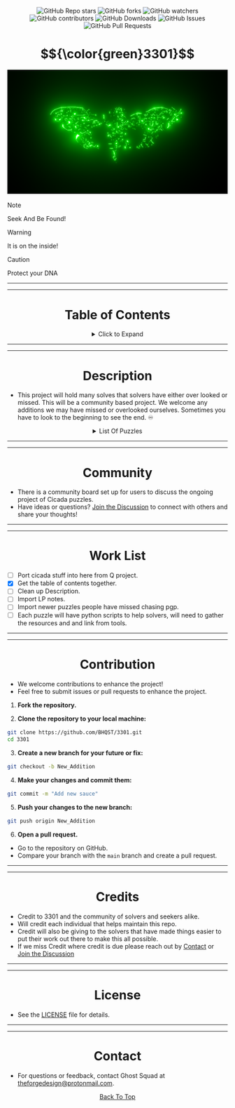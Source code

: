 <a id="top"></a>

<p align="center">
  <img src="https://img.shields.io/github/stars/BHQST/3301" alt="GitHub Repo stars">
  <img src="https://img.shields.io/github/forks/BHQST/3301" alt="GitHub forks">
  <img src="https://img.shields.io/github/watchers/BHQST/3301" alt="GitHub watchers">
  <img src="https://img.shields.io/github/contributors-anon/BHQST/3301" alt="GitHub contributors">
  <img src="https://img.shields.io/github/downloads/BHQST/3301/total" alt="GitHub Downloads">
  <img src="https://img.shields.io/github/issues/BHQST/3301" alt="GitHub Issues">
  <img src="https://img.shields.io/github/issues-pr/BHQST/3301" alt="GitHub Pull Requests">
</p>

<h1 id="centered-header" align="center">$${\color{green}3301}$$</h1> 

![Logo](Logo.png)

> [!NOTE]  
> Seek And Be Found!

> [!WARNING]
> It is on the inside!

> [!CAUTION]
> Protect your DNA

***
***

<h1 align="center">Table of Contents</h1>

<div align="center">
  <details>
    <summary>Click to Expand</summary>
    <ul align="left">
      <li><a href="#Description">Description</a></li>
      <li><a href="#Community">Community</a></li>
      <li><a href="#Work List">Work List</a></li>
      <li><a href="#Contribution">Contribution</a></li>
      <li><a href="#Credits">Credits</a></li>
      <li><a href="#License">License</a></li>
      <li><a href="#Contact">Contact</a></li>
    </ul>
  </details>
</div>

***
***

<h1 align="center">Description</h1>

- This project will hold many solves that solvers have either over looked or missed. This will be a community based project. We welcome any additions we may have missed or overlooked ourselves. Sometimes you have to look to the beginning to see the end. ♾️ 

<div align="center">
  <details>
    <summary>List Of Puzzles</summary>
    <ul align="left">
      <li><a href="https://test.com">BBC</a></li>
      <li><a href="https://test.com">Pi_Mobi</a></li>
    </ul>
  </details>
</div>

***
***

<h1 align="center">Community</h1>

- There is a community board set up for users to discuss the ongoing project of Cicada puzzles.
- Have ideas or questions? [Join the Discussion](https://github.com/BHQST/3301/discussions) to connect with others and share your thoughts!

***
***

<h1 align="center">Work List</h1>

  - [ ] Port cicada stuff into here from Q project.
  - [x] Get the table of contents together.
  - [ ] Clean up Description.
  - [ ] Import LP notes.
  - [ ] Import newer puzzles people have missed chasing pgp.
  - [ ] Each puzzle will have python scripts to help solvers, will need to gather the resources and and link from tools. 

***
***

<h1 align="center">Contribution</h1>

 - We welcome contributions to enhance the project!
 - Feel free to submit issues or pull requests to enhance the project.

1. **Fork the repository.**

2. **Clone the repository to your local machine:**
```bash
git clone https://github.com/BHQST/3301.git
cd 3301
```
3. **Create a new branch  for your future or fix:**
```bash
git checkout -b New_Addition
```
4. **Make your changes and commit them:**
```bash
git commit -m "Add new sauce"
```
5. **Push your changes to the new branch:**
```bash
git push origin New_Addition
```
6. **Open a pull request.**
 - Go to the repository on GitHub.
 - Compare your branch with the `main` branch and create a pull request.

***
***

<h1 align="center">Credits</h1>

- Credit to 3301 and the community of solvers and seekers alike.
- Will credit each individual that helps maintain this repo.
- Credit will also be giving to the solvers that have made things easier to put their work out there to make this all possible.
- If we miss Credit where credit is due please reach out by [Contact](#Contact) or [Join the Discussion](https://github.com/BHQST/3301/discussions)

***
***

<h1 align="center">License</h1>

- See the [LICENSE](LICENSE) file for details.

***
***

<h1 align="center">Contact</h1>

- For questions or feedback, contact Ghost Squad at theforgedesign@protonmail.com.

<p align="center">
  <a href="#top">Back To Top</a>
</p>
